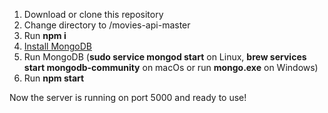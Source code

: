 1. Download or clone this repository
2. Change directory to /movies-api-master
3. Run <b>npm i</b>
4. [Install MongoDB](https://docs.mongodb.com/manual/installation/)
5. Run MongoDB (<b>sudo service mongod start</b> on Linux, <b>brew services start mongodb-community</b> on macOs or run <b>mongo.exe</b> on Windows)
6. Run <b>npm start</b>

Now the server is running on port 5000 and ready to use!
